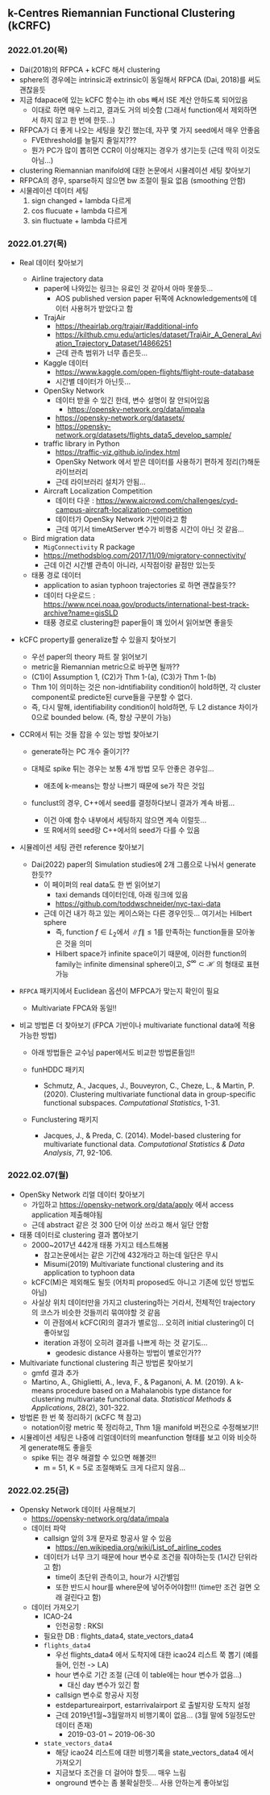 ## k-Centres Riemannian Functional Clustering (kCRFC)

### 2022.01.20(목)


- Dai(2018)의 RFPCA + kCFC 해서 clustering
- sphere의 경우에는 intrinsic과 extrinsic이 동일해서 RFPCA (Dai, 2018)를 써도 괜찮을듯
- 지금 fdapace에 있는 kCFC 함수는 ith obs 빼서 ISE 계산 안하도록 되어있음
  - 이대로 하면 매우 느리고, 결과도 거의 비슷함 (그래서 function에서 제외하면서 하지 않고 한 번에 한듯...)
- RFPCA가 더 좋게 나오는 세팅을 찾긴 했는데, 자꾸 몇 가지 seed에서 매우 안좋음
  - FVEthreshold를 늘릴지 줄일지???
  - 뭔가 PC가 많이 뽑히면 CCR이 이상해지는 경우가 생기는듯 (근데 딱히 이것도 아님...)
- clustering Riemannian manifold에 대한 논문에서 시뮬레이션 세팅 찾아보기
- RFPCA의 경우, sparse하지 않으면 bw 조절이 필요 없음 (smoothing 안함)
- 시물레이션 데이터 세팅
  1. sign changed + lambda 다르게
  2. cos flucuate + lambda 다르게
  3. sin fluctuate + lambda 다르게

### 2022.01.27(목)

- Real 데이터 찾아보기
  
  - Airline trajectory data
    - paper에 나와있는 링크는 유료인 것 같아서 아마 못쓸듯... 
      - AOS published version paper 뒤쪽에 Acknowledgements에 데이터 사용허가 받았다고 함
    - TrajAir
      - https://theairlab.org/trajair/#additional-info
      - https://kilthub.cmu.edu/articles/dataset/TrajAir_A_General_Aviation_Trajectory_Dataset/14866251
      - 근데 관측 범위가 너무 좁은듯...
    - Kaggle 데이터
      - https://www.kaggle.com/open-flights/flight-route-database
      - 시간별 데이터가 아닌듯...
    - OpenSky Network
      - 데이터 받을 수 있긴 한데, 변수 설명이 잘 안되어있음
        - https://opensky-network.org/data/impala
      - https://opensky-network.org/datasets/
      - https://opensky-network.org/datasets/flights_data5_develop_sample/
    - traffic library in Python
      - https://traffic-viz.github.io/index.html
      - OpenSky Network 에서 받은 데이터를 사용하기 편하게 정리(?)해둔 라이브러리
      - 근데 라이브러리 설치가 안됨...
    - Aircraft Localization Competition
      - 데이터 다운 : https://www.aicrowd.com/challenges/cyd-campus-aircraft-localization-competition
      - 데이터가 OpenSky Network 기반이라고 함
      - 근데 여기서 timeAtServer 변수가 비행중 시간이 아닌 것 같음...
  - Bird migration data
    - `MigConnectivity` R package
    - https://methodsblog.com/2017/11/09/migratory-connectivity/
    - 근데 이건 시간별 관측이 아니라, 시작점이랑 끝점만 있는듯
  - 태풍 경로 데이터
    - application to asian typhoon trajectories 로 하면 괜찮을듯??
    - 데이터 다운로드 : https://www.ncei.noaa.gov/products/international-best-track-archive?name=gisSLD
    - 태풍 경로로 clustering한 paper들이 꽤 있어서 읽어보면 좋을듯
- kCFC property를 generalize할 수 있을지 찾아보기
  - 우선 paper의 theory 파트 잘 읽어보기
  - metric을 Riemannian metric으로 바꾸면 될까??
  - (C1)이 Assumption 1, (C2)가 Thm 1-(a), (C3)가 Thm 1-(b)
  - Thm 1이 의미하는 것은 non-idntifiability condition이 hold하면, 각 cluster component로 predicte된 curve들을 구분할 수 없다.
  - 즉, 다시 말해, identifiability condition이 hold하면, 두 L2 distance 차이가 0으로 bounded below. (즉, 항상 구분이 가능)
- CCR에서 튀는 것들 잡을 수 있는 방법 찾아보기
  - generate하는 PC 개수 줄이기??
  - 대체로 spike 튀는 경우는 보통 4개 방법 모두 안좋은 경우임...
  
    - 애초에 k-means는 항상 나쁘기 때문에 se가 작은 것임
  - funclust의 경우, C++에서 seed를 결정하다보니 결과가 계속 바뀜...

    - 이건 아예 함수 내부에서 세팅하지 않으면 계속 이럴듯...
    - 또 R에서의 seed랑 C++에서의 seed가 다를 수 있음
- 시뮬레이션 세팅 관련 reference 찾아보기
  - Dai(2022) paper의 Simulation studies에 2개 그룹으로 나눠서 generate한듯??
    - 이 페이퍼의 real data도 한 번 읽어보기
      - taxi demands 데이터인데, 아래 링크에 있음
      - https://github.com/toddwschneider/nyc-taxi-data
    - 근데 이건 내가 하고 있는 케이스와는 다른 경우인듯... 여기서는 Hilbert sphere
      - 즉, function $f \in L_2$에서 $\lVert f \rVert \le 1$를 만족하는 function들을 모아놓은 것을 의미
      - Hilbert space가 infinite space이기 때문에, 이러한 function의 family는 infinite dimensinal sphere이고, $S^\infty \subset \mathcal{H}$ 의 형태로 표현가능
- `RFPCA` 패키지에서 Euclidean 옵션이 MFPCA가 맞는지 확인이 필요
  
  - Multivariate FPCA와 동일!!
- 비교 방법론 더 찾아보기 (FPCA 기반이나 multivariate functional data에 적용 가능한 방법)
  - 아래 방법들은 교수님 paper에서도 비교한 방법론들임!!

  - funHDDC 패키지
    - Schmutz, A., Jacques, J., Bouveyron, C., Cheze, L., & Martin, P. (2020). Clustering multivariate functional data in group-specific functional subspaces. *Computational Statistics*, 1-31.

  - Funclustering 패키지
    - Jacques, J., & Preda, C. (2014). Model-based clustering for multivariate functional data. *Computational Statistics & Data Analysis*, *71*, 92-106.


### 2022.02.07(월)

- OpenSky Network 리얼 데이터 찾아보기
  - 가입하고 https://opensky-network.org/data/apply 에서 access application 제출해야됨
  - 근데 abstract 같은 것 300 단어 이상 쓰라고 해서 일단 안함
- 태풍 데이터로 clustering 결과 뽑아보기
  - 2000~2017년 442개 태풍 가지고 테스트해봄
    - 참고논문에서는 같은 기간에 432개라고 하는데 일단은 무시
    - Misumi(2019) Multivariate functional clustering and its application to typhoon data
  - kCFC(M)은 제외해도 될듯 (어차피 proposed도 아니고 기존에 있던 방법도 아님)
  - 사실상 위치 데이터만을 가지고 clustering하는 거라서, 전체적인 trajectory의 코스가 비슷한 것들끼리 묶여야할 것 같음
    - 이 관점에서 kCFC(R)의 결과가 별로임... 오히려 initial clustering이 더 좋아보임
    - iteration 과정이 오히려 결과를 나쁘게 하는 것 같기도...
      - geodesic distance 사용하는 방법이 별로인가??
- Multivariate functional clustering 최근 방법론 찾아보기
  - gmfd 결과 추가
  - Martino, A., Ghiglietti, A., Ieva, F., & Paganoni, A. M. (2019). A k-means procedure based on a Mahalanobis type distance for clustering multivariate functional data. *Statistical Methods & Applications*, 28(2), 301-322.
- 방법론 한 번 쭉 정리하기 (kCFC 책 참고)
  - notation이랑 metric 쭉 정리하고, Thm 1을 manifold 버전으로 수정해보기!!
- 시뮬레이션 세팅은 나중에 리얼데이터의 meanfunction 형태를 보고 이와 비슷하게 generate해도 좋을듯
  - spike 튀는 경우 해결할 수 있으면 해볼것!!
    - m = 51, K = 5로 조절해봐도 크게 다르지 않음...

### 2022.02.25(금)

- Opensky Network 데이터 사용해보기
  - https://opensky-network.org/data/impala
  - 데이터 파악
    - callsign 앞의 3개 문자로 항공사 알 수 있음
      - https://en.wikipedia.org/wiki/List_of_airline_codes
    - 데이터가 너무 크기 때문에 hour 변수로 조건을 줘야하는듯 (1시간 단위라고 함)
      - time이 초단위 관측이고, hour가 시간별임
      - 또한 반드시 hour를 where문에 넣어주어야함!!! (time만 조건 걸면 오래 걸린다고 함)
  - 데이터 가져오기
    - ICAO-24
      - 인천공항 : RKSI
    - 필요한 DB : flights_data4, state_vectors_data4
    - `flights_data4`
      - 우선 flights_data4 에서 도착지에 대한 icao24 리스트 쭉 뽑기 (예를 들어, 인천 -> LA)
      - hour 변수로 기간 조절 (근데 이 table에는 hour 변수가 없음...)
        - 대신 day 변수가 있긴 함
      - callsign 변수로 항공사 지정
      - estdepartureairport, estarrivalairport 로 출발지랑 도착지 설정
      - 근데 2019년1월~3월말까지 비행기록이 없음... (3월 말에 5일정도만 데이터 존재)
        - 2019-03-01 ~ 2019-06-30
    - `state_vectors_data4`
      - 해당 icao24 리스트에 대한 비행기록을 state_vectors_data4 에서 가져오기
      - 지금보다 조건을 더 걸어야 할듯.... 매우 느림
      - onground 변수는 좀 불확실한듯... 사용 안하는게 좋아보임